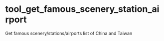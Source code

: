 # tool_get_famous_scenery_station_airport
Get famous scenery/stations/airports list of China and Taiwan
